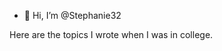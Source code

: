 - 👋 Hi, I’m @Stephanie32

Here are the topics I wrote when I was in college.

<!---
Stephanie32/Stephanie32 is a ✨ special ✨ repository because its `README.md` (this file) appears on your GitHub profile.
You can click the Preview link to take a look at your changes.
--->
